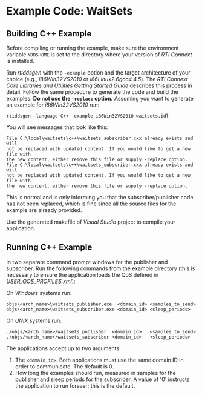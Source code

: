 # Example Code: WaitSets

## Building C++ Example
Before compiling or running the example, make sure the environment variable
`NDDSHOME` is set to the directory where your version of *RTI Connext* is
installed.

Run *rtiddsgen* with the `-example` option and the target architecture of your
choice (e.g., *i86Win32VS2010* or *i86Linux2.6gcc4.4.5*). The *RTI Connext Core
Libraries and Utilities Getting Started Guide* describes this process in detail.
Follow the same procedure to generate the code and build the examples. **Do not
use the `-replace` option.** Assuming you want to generate an example for
*i86Win32VS2010* run:
```
rtiddsgen -language C++ -example i86Win32VS2010 waitsets.idl
```

You will see messages that look like this:
```
File C:\local\waitsets\c++\waitsets_subscriber.cxx already exists and will
not be replaced with updated content. If you would like to get a new file with
the new content, either remove this file or supply -replace option.
File C:\local\waitsets\c++\waitsets_subscriber.cxx already exists and will
not be replaced with updated content. If you would like to get a new file with
the new content, either remove this file or supply -replace option.
```

This is normal and is only informing you that the subscriber/publisher code has
not been replaced, which is fine since all the source files for the example are
already provided.

Use the generated makefile of *Visual Studio* project to compile your
application.

## Running C++ Example
In two separate command prompt windows for the publisher and subscriber. Run
the following commands from the example directory (this is necessary to ensure
the application loads the QoS defined in *USER_QOS_PROFILES.xml*):

On *Windows* systems run:
```
objs\<arch_name>\waitsets_publisher.exe  <domain_id> <samples_to_send>
objs\<arch_name>\waitsets_subscriber.exe <domain_id> <sleep_periods>
```

On *UNIX* systems run:
```
./objs/<arch_name>/waitsets_publisher  <domain_id>   <samples_to_send>
./objs/<arch_name>/waitsets_subscriber <domain_id>   <sleep_periods>
```

The applications accept up to two arguments:

1. The `<domain_id>`. Both applications must use the same domain ID in order to
communicate. The default is 0.
2. How long the examples should run, measured in samples for the publisher
and sleep periods for the subscriber. A value of '0' instructs the
application to run forever; this is the default.
